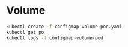 # Volume

```sh
kubectl create -f configmap-volume-pod.yaml
kubectl get po
kubectl logs -f configmap-volume-pod
```
